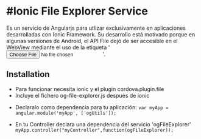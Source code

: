
#Ionic File Explorer Service
============================

Es un servicio de Angularjs para utlizar exclusivamente en aplicaciones desarrolladas con Ionic Framework. Su desarrollo está motivado porque en algunas versiones de Android, el API File dejó de ser accesible en el WebView mediante el uso de la etiqueta '<input type="file" />'.

## Installation

- Para funcionar necesita ionic y el plugin cordova.plugin.file
- Incluye el fichero og-file-explorer.js después de ionic
<script src="og-file-explorer.js"></script>

- Declaralo como dependencia para tu aplicación:
	`var myApp = angular.module('myApp', ['ogUtils']);`

- En tu Controller declara una dependencia del servicio 'ogFileExplorer'
	`myApp.controller("myController",function(ogFileExplorer));`